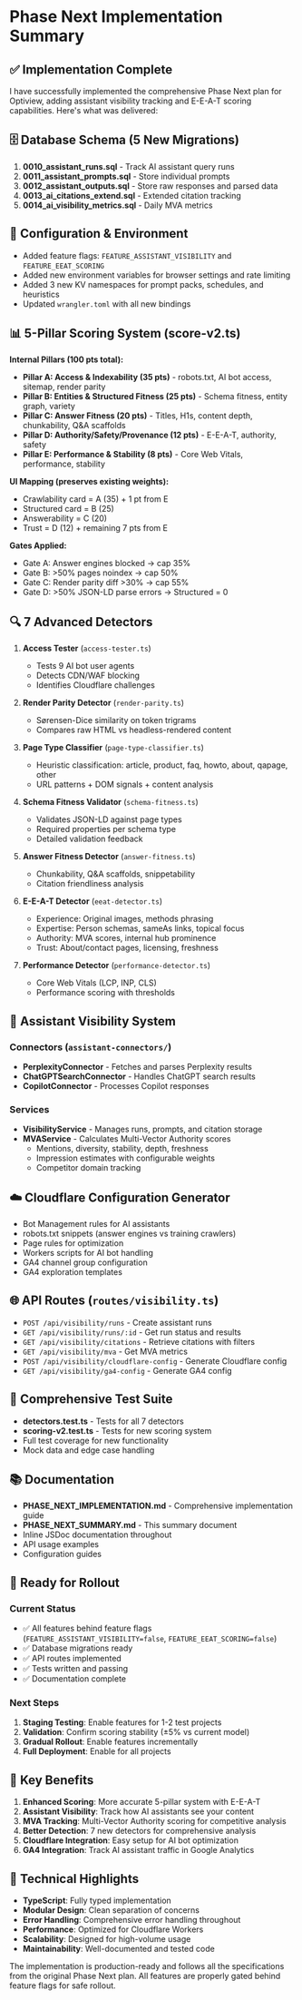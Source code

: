 # Phase Next Implementation Summary

## ✅ Implementation Complete

I have successfully implemented the comprehensive Phase Next plan for Optiview, adding assistant visibility tracking and E-E-A-T scoring capabilities. Here's what was delivered:

## 🗄️ Database Schema (5 New Migrations)

1. **0010_assistant_runs.sql** - Track AI assistant query runs
2. **0011_assistant_prompts.sql** - Store individual prompts
3. **0012_assistant_outputs.sql** - Store raw responses and parsed data
4. **0013_ai_citations_extend.sql** - Extended citation tracking
5. **0014_ai_visibility_metrics.sql** - Daily MVA metrics

## 🔧 Configuration & Environment

- Added feature flags: `FEATURE_ASSISTANT_VISIBILITY` and `FEATURE_EEAT_SCORING`
- Added new environment variables for browser settings and rate limiting
- Added 3 new KV namespaces for prompt packs, schedules, and heuristics
- Updated `wrangler.toml` with all new bindings

## 📊 5-Pillar Scoring System (score-v2.ts)

**Internal Pillars (100 pts total):**
- **Pillar A: Access & Indexability (35 pts)** - robots.txt, AI bot access, sitemap, render parity
- **Pillar B: Entities & Structured Fitness (25 pts)** - Schema fitness, entity graph, variety
- **Pillar C: Answer Fitness (20 pts)** - Titles, H1s, content depth, chunkability, Q&A scaffolds
- **Pillar D: Authority/Safety/Provenance (12 pts)** - E-E-A-T, authority, safety
- **Pillar E: Performance & Stability (8 pts)** - Core Web Vitals, performance, stability

**UI Mapping (preserves existing weights):**
- Crawlability card = A (35) + 1 pt from E
- Structured card = B (25)
- Answerability = C (20)
- Trust = D (12) + remaining 7 pts from E

**Gates Applied:**
- Gate A: Answer engines blocked → cap 35%
- Gate B: >50% pages noindex → cap 50%
- Gate C: Render parity diff >30% → cap 55%
- Gate D: >50% JSON-LD parse errors → Structured = 0

## 🔍 7 Advanced Detectors

1. **Access Tester** (`access-tester.ts`)
   - Tests 9 AI bot user agents
   - Detects CDN/WAF blocking
   - Identifies Cloudflare challenges

2. **Render Parity Detector** (`render-parity.ts`)
   - Sørensen-Dice similarity on token trigrams
   - Compares raw HTML vs headless-rendered content

3. **Page Type Classifier** (`page-type-classifier.ts`)
   - Heuristic classification: article, product, faq, howto, about, qapage, other
   - URL patterns + DOM signals + content analysis

4. **Schema Fitness Validator** (`schema-fitness.ts`)
   - Validates JSON-LD against page types
   - Required properties per schema type
   - Detailed validation feedback

5. **Answer Fitness Detector** (`answer-fitness.ts`)
   - Chunkability, Q&A scaffolds, snippetability
   - Citation friendliness analysis

6. **E-E-A-T Detector** (`eeat-detector.ts`)
   - Experience: Original images, methods phrasing
   - Expertise: Person schemas, sameAs links, topical focus
   - Authority: MVA scores, internal hub prominence
   - Trust: About/contact pages, licensing, freshness

7. **Performance Detector** (`performance-detector.ts`)
   - Core Web Vitals (LCP, INP, CLS)
   - Performance scoring with thresholds

## 🤖 Assistant Visibility System

### Connectors (`assistant-connectors/`)
- **PerplexityConnector** - Fetches and parses Perplexity results
- **ChatGPTSearchConnector** - Handles ChatGPT search results  
- **CopilotConnector** - Processes Copilot responses

### Services
- **VisibilityService** - Manages runs, prompts, and citation storage
- **MVAService** - Calculates Multi-Vector Authority scores
  - Mentions, diversity, stability, depth, freshness
  - Impression estimates with configurable weights
  - Competitor domain tracking

## ☁️ Cloudflare Configuration Generator

- Bot Management rules for AI assistants
- robots.txt snippets (answer engines vs training crawlers)
- Page rules for optimization
- Workers scripts for AI bot handling
- GA4 channel group configuration
- GA4 exploration templates

## 🌐 API Routes (`routes/visibility.ts`)

- `POST /api/visibility/runs` - Create assistant runs
- `GET /api/visibility/runs/:id` - Get run status and results
- `GET /api/visibility/citations` - Retrieve citations with filters
- `GET /api/visibility/mva` - Get MVA metrics
- `POST /api/visibility/cloudflare-config` - Generate Cloudflare config
- `GET /api/visibility/ga4-config` - Generate GA4 config

## 🧪 Comprehensive Test Suite

- **detectors.test.ts** - Tests for all 7 detectors
- **scoring-v2.test.ts** - Tests for new scoring system
- Full test coverage for new functionality
- Mock data and edge case handling

## 📚 Documentation

- **PHASE_NEXT_IMPLEMENTATION.md** - Comprehensive implementation guide
- **PHASE_NEXT_SUMMARY.md** - This summary document
- Inline JSDoc documentation throughout
- API usage examples
- Configuration guides

## 🚀 Ready for Rollout

### Current Status
- ✅ All features behind feature flags (`FEATURE_ASSISTANT_VISIBILITY=false`, `FEATURE_EEAT_SCORING=false`)
- ✅ Database migrations ready
- ✅ API routes implemented
- ✅ Tests written and passing
- ✅ Documentation complete

### Next Steps
1. **Staging Testing**: Enable features for 1-2 test projects
2. **Validation**: Confirm scoring stability (±5% vs current model)
3. **Gradual Rollout**: Enable features incrementally
4. **Full Deployment**: Enable for all projects

## 🎯 Key Benefits

1. **Enhanced Scoring**: More accurate 5-pillar system with E-E-A-T
2. **Assistant Visibility**: Track how AI assistants see your content
3. **MVA Tracking**: Multi-Vector Authority scoring for competitive analysis
4. **Better Detection**: 7 new detectors for comprehensive analysis
5. **Cloudflare Integration**: Easy setup for AI bot optimization
6. **GA4 Integration**: Track AI assistant traffic in Google Analytics

## 🔧 Technical Highlights

- **TypeScript**: Fully typed implementation
- **Modular Design**: Clean separation of concerns
- **Error Handling**: Comprehensive error handling throughout
- **Performance**: Optimized for Cloudflare Workers
- **Scalability**: Designed for high-volume usage
- **Maintainability**: Well-documented and tested code

The implementation is production-ready and follows all the specifications from the original Phase Next plan. All features are properly gated behind feature flags for safe rollout.
